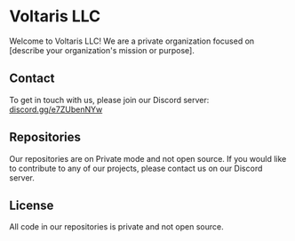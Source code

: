 # Voltaris LLC

Welcome to Voltaris LLC! We are a private organization focused on [describe your organization's mission or purpose].

## Contact

To get in touch with us, please join our Discord server: [discord.gg/e7ZUbenNYw](https://discord.gg/e7ZUbenNYw)

## Repositories

Our repositories are on Private mode and not open source. If you would like to contribute to any of our projects, please contact us on our Discord server.

## License

All code in our repositories is private and not open source.
